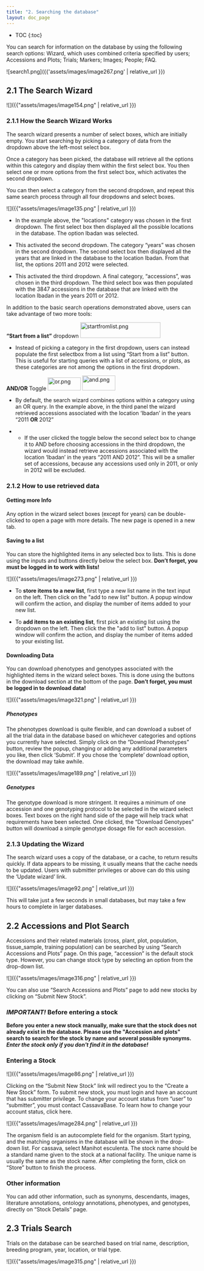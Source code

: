 ```yaml
---
title: "2. Searching the database"
layout: doc_page
---
```


<!-- TOC-START -->
* TOC
{:toc}
<!-- TOC-END -->

You can search for information on the database by using the following search options: Wizard, which uses combined criteria specified by users; Accessions and Plots; Trials; Markers; Images; People; FAQ.

![search1.png]({{'assets/images/image267.png' | relative_url }})


2.1 The Search Wizard
---------------------

![]({{"assets/images/image154.png" | relative_url }})

### 2.1.1 How the Search Wizard Works

The search wizard presents a number of select boxes, which are initially empty. You start searching by picking a category of data from the dropdown above the left-most select box.

Once a category has been picked, the database will retrieve all the options within this category and display them within the first select box. You then select one or more options from the first select box, which activates the second dropdown.

You can then select a category from the second dropdown, and repeat this same search process through all four dropdowns and select boxes.

![]({{"assets/images/image135.png" | relative_url }})

-   In the example above, the "locations" category was chosen in the first dropdown. The first select box then displayed all the possible locations in the database. The option Ibadan was selected.

-   This activated the second dropdown. The category “years” was chosen in the second dropdown. The second select box then displayed all the years that are linked in the database to the location Ibadan. From that list, the options 2011 and 2012 were selected.

-   This activated the third dropdown. A final category, “accessions”, was chosen in the third dropdown. The third select box was then populated with the 3847 accessions in the database that are linked with the location Ibadan in the years 2011 or 2012.

In addition to the basic search operations demonstrated above, users can take advantage of two more tools:

**“Start from a list”** dropdown <img src='{{"assets/images/image243.png" | relative_url }}' alt="startfromlist.png" width="211" height="41" />

-   Instead of picking a category in the first dropdown, users can instead populate the first selectbox from a list using “Start from a list” button. This is useful for starting queries with a list of accessions, or plots, as these categories are not among the options in the first dropdown.

**AND/OR** Toggle <img src='{{"assets/images/image269.png" | relative_url }}' alt="or.png" width="87" height="34" /> <img src='{{"assets/images/image88.png" | relative_url }}' alt="and.png" width="87" height="39" />

-   By default, the search wizard combines options within a category using an OR query. In the example above, in the third panel the wizard retrieved accessions associated with the location ‘Ibadan’ in the years “2011 **OR** 2012”

-   -   If the user clicked the toggle below the second select box to change it to AND before choosing accessions in the third dropdown, the wizard would instead retrieve accessions associated with the location ‘Ibadan’ in the years “2011 AND 2012”. This will be a smaller set of accessions, because any accessions used only in 2011, or only in 2012 will be excluded.

### 2.1.2 How to use retrieved data 

#### Getting more Info

Any option in the wizard select boxes (except for years) can be double-clicked to open a page with more details. The new page is opened in a new tab.

#### Saving to a list

You can store the highlighted items in any selected box to lists. This is done using the inputs and buttons directly below the select box. **Don’t forget, you must be logged in to work with lists!**

![]({{"assets/images/image273.png" | relative_url }})

-   To **store items to a new list**, first type a new list name in the text input on the left. Then click on the "add to new list" button. A popup window will confirm the action, and display the number of items added to your new list.

-   To **add items to an existing list**, first pick an existing list using the dropdown on the left. Then click the the "add to list" button. A popup window will confirm the action, and display the number of items added to your existing list.

#### Downloading Data

You can download phenotypes and genotypes associated with the highlighted items in the wizard select boxes. This is done using the buttons in the download section at the bottom of the page. **Don’t forget, you must be logged in to download data!**

![]({{"assets/images/image321.png" | relative_url }})

##### Phenotypes

The phenotypes download is quite flexible, and can download a subset of all the trial data in the database based on whichever categories and options you currently have selected. Simply click on the “Download Phenotypes” button, review the popup, changing or adding any additional parameters you like, then click ‘Submit’. If you chose the ‘complete’ download option, the download may take awhile.

![]({{"assets/images/image189.png" | relative_url }})

##### Genotypes

The genotype download is more stringent. It requires a minimum of one accession and one genotyping protocol to be selected in the wizard select boxes. Text boxes on the right hand side of the page will help track what requirements have been selected. One clicked, the “Download Genotypes” button will download a simple genotype dosage file for each accession.

### 2.1.3 Updating the Wizard

The search wizard uses a copy of the database, or a cache, to return results quickly. If data appears to be missing, it usually means that the cache needs to be updated. Users with submitter privileges or above can do this using the ‘Update wizard’ link. 

![]({{"assets/images/image92.png" | relative_url }})

This will take just a few seconds in small databases, but may take a few hours to complete in larger databases.


2.2 Accessions and Plot Search
------------------------------

Accessions and their related materials (cross, plant, plot, population, tissue\_sample, training population) can be searched by using “Search Accessions and Plots” page. On this page, “accession” is the default stock type. However, you can change stock type by selecting an option from the drop-down list.

![]({{"assets/images/image316.png" | relative_url }})

You can also use “Search Accessions and Plots” page to add new stocks by clicking on “Submit New Stock”.

### *IMPORTANT!* Before entering a stock
**Before you enter a new stock manually, make sure that the stock does not already exist in the database. Please use the "Accession and plots" search to search for the stock by name and several possible synonyms. *Enter the stock only if you don't find it in the database!***

### Entering a Stock

![]({{"assets/images/image86.png" | relative_url }})

Clicking on the “Submit New Stock” link will redirect you to the “Create a New Stock” form. To submit new stock, you must login and have an account that has submitter privilege. To change your account status from “user” to “submitter”, you must contact CassavaBase. To learn how to change your account status, click here.

![]({{"assets/images/image284.png" | relative_url }})

The organism field is an autocomplete field for the organism. Start typing, and the matching organisms in the database will be shown in the drop-down list. For cassava, select Manihot esculenta. The stock name should be a standard name given to the stock at a national facility. The unique name is usually the same as the stock name. After completing the form, click on “Store” button to finish the process.

### Other information

You can add other information, such as synonyms, descendants, images, literature annotations, ontology annotations, phenotypes, and genotypes, directly on “Stock Details” page.

2.3 Trials Search
-----------------

Trials on the database can be searched based on trial name, description, breeding program, year, location, or trial type.

![]({{"assets/images/image315.png" | relative_url }})
